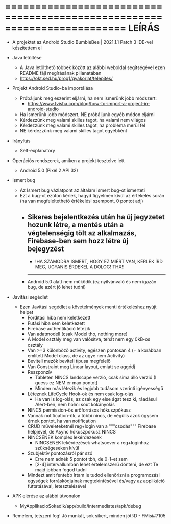 ========================================================================
				LEÍRÁS
========================================================================

- A projektet az Android Studio BumbleBee | 2021.1.1 Patch 3 IDE-vel készítettem el

- Java letöltése
   - A Java letölthető többek között az alábbi weboldal segítségével ezen README fájl megírásának pillanatában
   - https://okt.sed.hu/prog1/gyakorlat/telepites/

- Projekt Android Studio-ba importálása
   - Próbáljunk meg eszerint eljárni, ha nem ismerünk jobb módszert:
		- https://www.tvisha.com/blog/how-to-import-a-project-in-android-studio
   - Ha ismerünk jobb módszert, NE próbáljunk egyéb módon eljárni
   - Kérdezzünk meg valami skilles tagot, ha valami nem világos
   - Kérdezzünk meg valami skilles tagot, ha probléma merül fel
   - NE kérdezzünk meg valami skilles tagot egyébként

- Irányítás
   - Self-explanatory

- Operációs rendszerek, amiken a projekt tesztelve lett
   - Android 5.0 (Pixel 2 API 32)

- Ismert bug
   - Az Ismert bug vázlatpont az általam ismert bug-ot ismerteti
   - Ezt a bug-ot ezúton kérlek, hagyd figyelmen kívül az értékelés során
     (ha van megfeleltethető értékelési szempont, 0 pontot adj)
      - Sikeres bejelentkezés után ha új jegyzetet hozunk létre, a mentés után a végtelenségig tölt az alkalmazás,
	    Firebase-ben sem hozz létre új bejegyzést
        ------------------------------------------------------------------------------------------
         - !HA SZÁMODRA ISMERT, HOGY EZ MIÉRT VAN, KÉRLEK ÍRD MEG, UGYANIS ÉRDEKEL A DOLOG! THX!!
		------------------------------------------------------------------------------------------
	  - Android 5.0 alatt nem működik (ez nyílvánvaló és nem igazán bug, de azért jó lehet tudni)

- Javítási segédlet
   - Ezen Javítási segédlet a követelmények menti értékeléshez nyújt helpet
      - Fordítási hiba nem keletkezett
	  - Futási hiba sem keletkezett
	  - Firebase authentikáció létezik
	  - Van adatmodell (csak Model tho, nothing more)
	  - A Model osztály meg van valósítva, tehát nem egy 0kB-os osztály
	  - Van >=3 különböző activity, egészen pontosan 4 (+ a korábban említett Model class, de az ugye nem Activity)
	  - Beviteli mezők beviteli típusa megfelelő
	  - Van Constraint meg Linear layout, emiatt se aggódj
	  - Reszponzív
         - Tableten NINCS landscape verzió, csak sima álló verzió (I guess ez NEM ér max pontot)
		 - Minden más létezik és legjobb tudásom szerinti igényességű
      - Léteznek LifeCycle Hook-ok és nem csak log-olás
	     - Ha van is log-olás, az csak egy else ágat tesz ki, ráadásul Alert-ben, nem holmi sout kókányolás
      - NINCS permission-ös erőforrásos hókuszpókusz
	  - Vannak notification-ök, a többi nincs, de végülis azok úgysem érnek pontot, ha van notification
	  - CRUD műveleteketnél reg+login van a """csodás""" Firebase helpjével, de Async hókuszpókusz NINCS
	  - NINCSENEK komplex lekérdezések
	     - NINCSENEK lekérdezések whatsoever a reg+loginhoz szükségeseken kívül
	  - Szubjektív pontozásról pár szó
	     - Erre nem adnék 5 pontot tbh, de 0-1-et sem
		 - [2-4] intervallumban lehet értelemszerű dönteni, de ezt Te majd jobban fogod tudni
      - Mindezt amit fentebb írtam le tudod ellenőrizni a programozási egységek forráskódjainak megtekintésével és/vagy
	    az applikáció futtatásával, letesztelésével

- APK elérése az alábbi útvonalon
   - MyApplikacioSokadik/app/build/intermediates/apk/debug

- Remélem, tetszeni fog! Jó munkát, sok sikert, minden jót!:D
										- FMisi#7105
